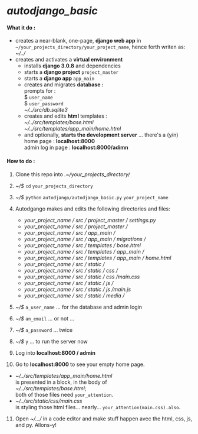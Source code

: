 # _autodjango_basic_

#### What it do :
- creates a near-blank, one-page, **django web app** in `~/your_projects_directory/your_project_name`, hence forth writen as: _~/../_
- creates and activates a **virtual environment**
  - installs **django 3.0.8** and dependencies
  - starts a **django project** `project_master`
  - starts a **django app** `app_main`
  - creates and migrates **database :**\
    prompts for :\
    $ `user_name`\
    $ `user_password`\
    _~/../src/db.sqlite3_
  - creates and edits **html** templates :\
    _~/../src/templates/base.html_\
    _~/../src/templates/app_main/home.html_
  - and optionally, **starts the development server** ... there's a (y/n)\
    home page : **localhost:8000**\
    admin log in page : **localhost:8000/adimn**

#### How to do :
1. Clone this repo into
_.~/your_projects_directory/_
2. _~/$_ `cd` `your_projects_directory`
3. _~/$_ `python` `autodjango/autodjango_basic.py` `your_project_name`
4. Autodgango makes and edits the following directories and files:
    -  _your_project_name / src / project_master / settings.py_
    -  _your_project_name / src / project_master /_
    -  _your_project_name / src / app_main /_
    -  _your_project_name / src / app_main / migrations /_
    -  _your_project_name / src / templates / base.html_
    -  _your_project_name / src / templates / app_main /_
    -  _your_project_name / src / templates / app_main / home.html_
    -  _your_project_name / src / static /_
    -  _your_project_name / src / static / css /_
    -  _your_project_name / src / static / css /main.css_
    -  _your_project_name / src / static / js /_
    -  _your_project_name / src / static / js /main.js_
    -  _your_project_name / src / static / media /_

5. _~/$_ `a_user_name` ... for the database and admin login

6. _~/$_ `an_email` ... or not ...

7. _~/$_ `a_password` ... twice

8. _~/$_ `y` ... to run the server now

9. Log into **localhost:8000 / admin**
10. Go to **localhost:8000** to see your empty home page.
  - _~/../src/templates/app_main/home.html_\
   is presented in a block, in the body of\
  _~/../src/templates/base.html_;\
 both of those files need `your_attention`.
  - _~/../src/static/css/main.css_\
  is styling those html files... nearly... `your_attention(main.css).also`.
11. Open _~/.../_ in a code editor and make stuff happen avec the html, css, js, and py.
Allons-y!
